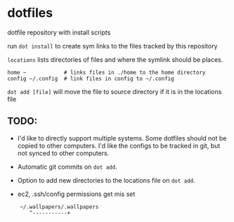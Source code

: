 dotfiles
========

dotfile repository with install scripts


run `dot install` to create sym links to the files tracked by this repository

`locations` lists directories of files and where the symlink should be places.

```
home ~            # links files in ./home to the home directory
config ~/.config  # link files in config to ~/.config
```

`dot add [file]` will move the file to source directory if it is in the locations file

## TODO:
 - I'd like to directly support multiple systems. Some dotfiles should not be copied to other computers. I'd like
the configs to be tracked in git, but not synced to other computers.

 - Automatic git commits on `dot add`.

 - Option to add new directories to the locations file on `dot add`.

 - ec2, .ssh/config permissions get mis set

```
    ~/.wallpapers/.wallpapers
       ^-----------+
```

